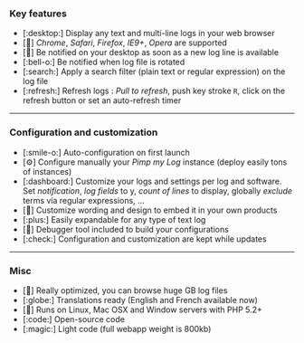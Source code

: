 ### Key features

- [:desktop:] Display any text and multi-line logs in your web browser
- [:compass:] *Chrome*, *Safari*, *Firefox*, *IE9+*, *Opera* are supported
- [:bell:] Be notified on your desktop as soon as a new log line is available
- [:bell-o:] Be notified when log file is rotated
- [:search:] Apply a search filter (plain text or regular expression) on the log file
- [:refresh:] Refresh logs : *Pull to refresh*, push key stroke `R`, click on the refresh button or set an auto-refresh timer

---

### Configuration and customization

- [:smile-o:] Auto-configuration on first launch
- [:gear:] Configure manually your *Pimp my Log* instance (deploy easily tons of instances)
- [:dashboard:] Customize your logs and settings per log and software. Set *notification*, *log fields* to y, *count of lines* to display, globally *exclude* terms via regular expressions, ...
- [:gift:] Customize wording and design to embed it in your own products
- [:plus:] Easily expandable for any type of text log
- [:bug:] Debugger tool included to build your configurations
- [:check:] Configuration and customization are kept while updates

---

### Misc

- [:rocket:] Really optimized, you can browse huge GB log files
- [:globe:] Translations ready (English and French available now)
- [:apple:] Runs on Linux, Mac OSX and Window servers with PHP 5.2+
- [:code:] Open-source code
- [:magic:] Light code (full webapp weight is 800kb)

